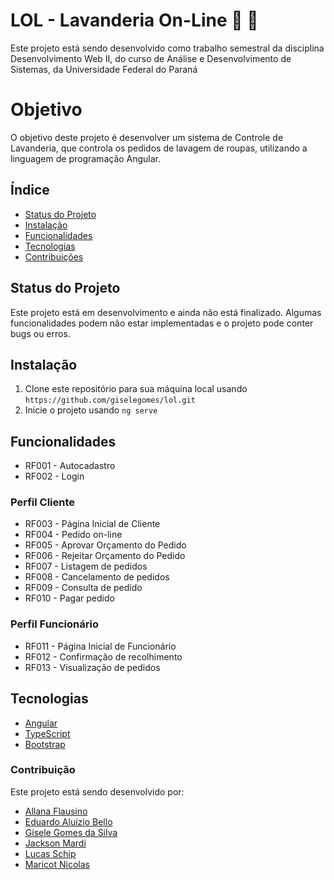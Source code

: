 # LOL - Lavanderia On-Line :socks: :jeans:

Este projeto está sendo desenvolvido como trabalho semestral da disciplina Desenvolvimento Web II, do curso de Análise e Desenvolvimento de Sistemas, da Universidade Federal do Paraná

# Objetivo

O objetivo deste projeto é desenvolver um sistema de Controle de Lavanderia, que controla os pedidos de lavagem de roupas, utilizando a linguagem de programação Angular.

## Índice

- [Status do Projeto](#status-do-projeto)
- [Instalação](#instalação)
- [Funcionalidades](#funcionalidades)
- [Tecnologias](#tecnologias)
- [Contribuições](#contribuição)

## Status do Projeto

Este projeto está em desenvolvimento e ainda não está finalizado. Algumas funcionalidades podem não estar implementadas e o projeto pode conter bugs ou erros.

## Instalação

1. Clone este repositório para sua máquina local usando `https://github.com/giselegomes/lol.git`
2. Inicie o projeto usando `ng serve`

## Funcionalidades

- RF001 - Autocadastro
- RF002 - Login

### Perfil Cliente

- RF003 - Página Inicial de Cliente
- RF004 - Pedido on-line
- RF005 - Aprovar Orçamento do Pedido
- RF006 - Rejeitar Orçamento do Pedido
- RF007 - Listagem de pedidos
- RF008 - Cancelamento de pedidos
- RF009 - Consulta de pedido
- RF010 - Pagar pedido

### Perfil Funcionário

- RF011 - Página Inicial de Funcionário
- RF012 - Confirmação de recolhimento
- RF013 - Visualização de pedidos

## Tecnologias

- [Angular](https://angular.io/)
- [TypeScript](https://www.typescriptlang.org/)
- [Bootstrap](https://getbootstrap.com/)

### Contribuição

Este projeto está sendo desenvolvido por:

- [Allana Flausino](https://github.com/allanaflausino)
- [Eduardo Aluizio Bello](https://github.com/edubello93)
- [Gisele Gomes da Silva](https://github.com/giselegomes)
- [Jackson Mardi](https://github.com/Jack1sn)
- [Lucas Schip](https://github.com/LSchip)
- [Maricot Nicolas](https://github.com/nuicolas)